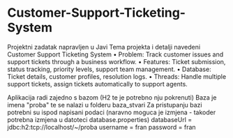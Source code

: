 # Customer-Support-Ticketing-System
Projektni zadatak napravljen u Javi
Tema projekta i detalji navedeni
Customer Support Ticketing System
•	Problem: Track customer issues and support tickets through a business workflow.
•	Features: Ticket submission, status tracking, priority levels, support team management.
•	Database: Ticket details, customer profiles, resolution logs.
•	Threads: Handle multiple support tickets, assign tickets automatically to support agents.


Aplikacija radi zajedno s bazom (H2 te je potrebno nju pokrenuti)
Baza je imena "proba" te se nalazi u folderu baza_stvari
Za pristupanju bazi potrebni su ispod napisani podaci (naravno moguca je izmjena - takoder potrebna izmjena u datoteci database.properties)
databaseUrl = jdbc:h2:tcp://localhost/~/proba
username = fran
password = fran

